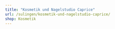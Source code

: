 ```yaml
---
title: "Kosmetik und Nagelstudio Caprice"
url: /sulingen/kosmetik-und-nagelstudio-caprice/
shop: Kosmetik
---
```

